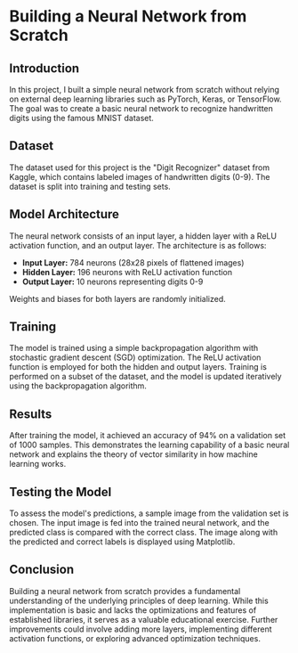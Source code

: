 # Building a Neural Network from Scratch

## Introduction
In this project, I built a simple neural network from scratch without relying on external deep learning libraries such as PyTorch, Keras, or TensorFlow. The goal was to create a basic neural network to recognize handwritten digits using the famous MNIST dataset.

## Dataset
The dataset used for this project is the "Digit Recognizer" dataset from Kaggle, which contains labeled images of handwritten digits (0-9). The dataset is split into training and testing sets.

## Model Architecture
The neural network consists of an input layer, a hidden layer with a ReLU activation function, and an output layer. The architecture is as follows:
- **Input Layer:** 784 neurons (28x28 pixels of flattened images)
- **Hidden Layer:** 196 neurons with ReLU activation function
- **Output Layer:** 10 neurons representing digits 0-9

Weights and biases for both layers are randomly initialized.

## Training
The model is trained using a simple backpropagation algorithm with stochastic gradient descent (SGD) optimization. The ReLU activation function is employed for both the hidden and output layers. Training is performed on a subset of the dataset, and the model is updated iteratively using the backpropagation algorithm.

## Results
After training the model, it achieved an accuracy of 94% on a validation set of 1000 samples. This demonstrates the learning capability of a basic neural network and explains the theory of vector similarity in how machine learning works.

## Testing the Model
To assess the model's predictions, a sample image from the validation set is chosen. The input image is fed into the trained neural network, and the predicted class is compared with the correct class. The image along with the predicted and correct labels is displayed using Matplotlib.

## Conclusion
Building a neural network from scratch provides a fundamental understanding of the underlying principles of deep learning. While this implementation is basic and lacks the optimizations and features of established libraries, it serves as a valuable educational exercise. Further improvements could involve adding more layers, implementing different activation functions, or exploring advanced optimization techniques.
